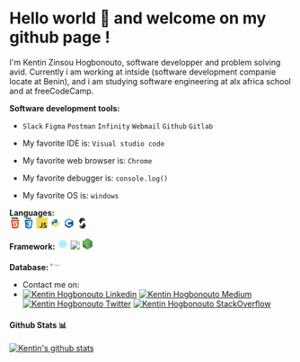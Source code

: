 # Hello world 👋 and welcome on my github page !

I'm Kentin Zinsou Hogbonouto, software developper and problem solving avid. Currently i am working at intside (software development companie locate at Benin), and i am studying software engineering at alx africa school and at freeCodeCamp.

**Software development tools:**
- `Slack` `Figma` `Postman` `Infinity` `Webmail` `Github` `Gitlab`

- My favorite IDE is: `Visual studio code`
- My favorite web browser is: `Chrome`
- My favorite debugger is: `console.log()`
- My favorite OS is: `windows`

**Languages:**  
<code><img height="20" src="https://raw.githubusercontent.com/github/explore/80688e429a7d4ef2fca1e82350fe8e3517d3494d/topics/html/html.png"></code>
<code><img height="20" src="https://raw.githubusercontent.com/github/explore/80688e429a7d4ef2fca1e82350fe8e3517d3494d/topics/css/css.png"></code>
<code><img height="20" src="https://raw.githubusercontent.com/github/explore/80688e429a7d4ef2fca1e82350fe8e3517d3494d/topics/javascript/javascript.png"></code>
<code><img height="20" src="https://raw.githubusercontent.com/github/explore/80688e429a7d4ef2fca1e82350fe8e3517d3494d/topics/python/python.png"></code>
<code><img height="20" src="https://raw.githubusercontent.com/github/explore/80688e429a7d4ef2fca1e82350fe8e3517d3494d/topics/c/c.png"></code>
<code><img height="20" src="https://raw.githubusercontent.com/github/explore/80688e429a7d4ef2fca1e82350fe8e3517d3494d/topics/solidity/solidity.png"></code>

**Framework:**
<code><img height="20" src="https://raw.githubusercontent.com/github/explore/80688e429a7d4ef2fca1e82350fe8e3517d3494d/topics/react/react.png"></code>
<code><img height="20" src="https://raw.githubusercontent.com/github/explore/80688e429a7d4ef2fca1e82350fe8e3517d3494d/topics/next/next.png"></code>
<code><img height="20" src="https://raw.githubusercontent.com/github/explore/80688e429a7d4ef2fca1e82350fe8e3517d3494d/topics/nodejs/nodejs.png"></code>

**Database:**
<code><img height="20" src="https://raw.githubusercontent.com/github/explore/80688e429a7d4ef2fca1e82350fe8e3517d3494d/topics/mongodb/mongodb.png"></code>

- Contact me on:
- [![Kentin Hogbonouto Linkedin](https://img.shields.io/badge/LinkedIn-0077B5?style=for-the-badge&logo=linkedin&logoColor=white)](https://www.linkedin.com/in/zinsou-kentin-hogbonouto-238819198/)
[![Kentin Hogbonouto Medium](https://img.shields.io/badge/Medium-000000?style=for-the-badge&logo=medium&logoColor=white)](https://medium.com/@kentinhogbonouto1)
[![Kentin Hogbonouto Twitter](https://img.shields.io/badge/Twitter-1DA1F2?style=for-the-badge&logo=twitter&logoColor=white)](https://twitter.com/KentinZinsou)
[![Kentin Hogbonouto StackOverflow](https://img.shields.io/badge/StackOverflow-F48024?style=for-the-badge&logo=stackoverflow&logoColor=white)](https://stackoverflow.com/users/15492572/kentinhogbonouto)

#### Github Stats 📊
[![Kentin's github stats](https://github-readme-stats.vercel.app/api?username=kentinHogbonouto)](https://github.com/anuraghazra/github-readme-stats)









